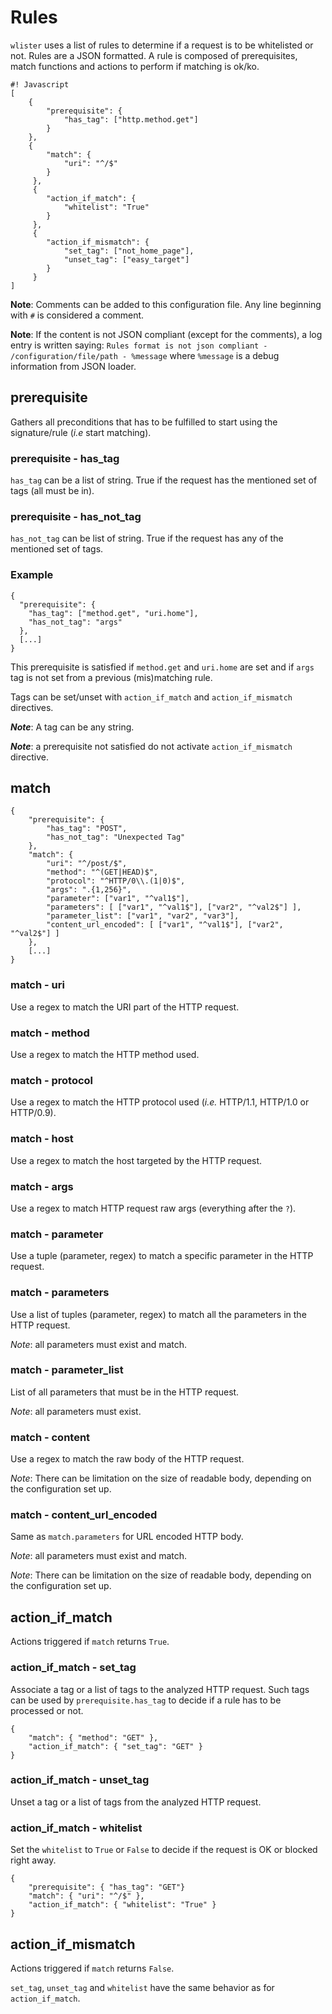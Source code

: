# Rules

 ```wlister``` uses a list of rules to determine if a request is to be whitelisted or not. Rules are a JSON formatted. A rule is composed of prerequisites, match functions and actions to perform if matching is ok/ko. 

``` 
#! Javascript
[
	{
		"prerequisite": {
			"has_tag": ["http.method.get"]
		}
	},
    {   
        "match": {
            "uri": "^/$"
        }
     },  
     {
     	"action_if_match": {
            "whitelist": "True"
        }   
     },
     {
     	"action_if_mismatch": {
     		"set_tag": ["not_home_page"],
     		"unset_tag": ["easy_target"] 
     	}
     }
]
```

**Note**: Comments can be added to this configuration file. Any line beginning with ```#``` is considered a comment.

**Note**: If the content is not JSON compliant (except for the comments), a log entry is written saying: ```Rules format is not json compliant - /configuration/file/path - %message``` where ```%message``` is a debug information from JSON loader. 

## prerequisite

Gathers all preconditions that has to be fulfilled to start using the signature/rule (*i.e* start matching). 

### prerequisite - has_tag

 ```has_tag``` can be a list of string.
True if the request has the mentioned set of tags (all must be in).


### prerequisite - has_not_tag

 ```has_not_tag``` can be list of string.
True if the request has any of the mentioned set of tags.


### Example

```
{
  "prerequisite": {
    "has_tag": ["method.get", "uri.home"],
    "has_not_tag": "args"
  },
  [...]
}
```

This prerequisite is satisfied if ```method.get``` and ```uri.home``` are set and if ```args``` tag is not set from a previous (mis)matching rule. 


Tags can be set/unset with ```action_if_match``` and ```action_if_mismatch``` directives.

***Note***: A tag can be any string. 

***Note***: a prerequisite not satisfied do not activate ```action_if_mismatch``` directive. 

## match

```
{   
    "prerequisite": {
        "has_tag": "POST",
        "has_not_tag": "Unexpected Tag" 
    },  
    "match": {
        "uri": "^/post/$",
        "method": "^(GET|HEAD)$",
        "protocol": "^HTTP/0\\.(1|0)$",
        "args": ".{1,256}",
        "parameter": ["var1", "^val1$"],
        "parameters": [ ["var1", "^val1$"], ["var2", "^val2$"] ],
        "parameter_list": ["var1", "var2", "var3"],
        "content_url_encoded": [ ["var1", "^val1$"], ["var2", "^val2$"] ]
    },  
	[...]
}  

```

### match - uri

Use a regex to match the URI part of the HTTP request.

### match - method

Use a regex to match the HTTP method used. 

### match - protocol

Use a regex to match the HTTP protocol used (*i.e.* HTTP/1.1, HTTP/1.0 or HTTP/0.9).

### match - host

Use a regex to match the host targeted by the HTTP request.

### match - args

Use a regex to match HTTP request raw args (everything after the ```?```).

### match - parameter

Use a tuple (parameter, regex) to match a specific parameter in the HTTP request.

### match - parameters
	
Use a list of tuples (parameter, regex) to match all the parameters in the HTTP request.

*Note*: all parameters must exist and match.

### match - parameter_list

List of all parameters that must be in the HTTP request.

*Note*: all parameters must exist.

### match - content

Use a regex to match the raw body of the HTTP request. 

*Note*: There can be limitation on the size of readable body, depending on the configuration set up. 

### match - content_url_encoded

Same as ```match.parameters``` for URL encoded HTTP body. 

*Note*: all parameters must exist and match.

*Note*: There can be limitation on the size of readable body, depending on the configuration set up. 


## action_if_match

Actions triggered if ```match``` returns ```True```.


### action_if_match - set_tag

Associate a tag or a list of tags to the analyzed HTTP request. Such tags can be used by ```prerequisite.has_tag``` to decide if a rule has to be processed or not. 

```
{   
    "match": { "method": "GET" },  
    "action_if_match": { "set_tag": "GET" }   
}
```

### action_if_match - unset_tag

Unset a tag or a list of tags from the analyzed HTTP request.

### action_if_match - whitelist

Set the ```whitelist``` to ```True``` or ```False``` to decide if the request is OK or blocked right away.

```
{   
	"prerequisite": { "has_tag": "GET"}
    "match": { "uri": "^/$" },  
    "action_if_match": { "whitelist": "True" }   
}
```
## action_if_mismatch

Actions triggered if ```match``` returns ```False```.

 ```set_tag```, ```unset_tag``` and ```whitelist``` have the same behavior as for ```action_if_match```.

